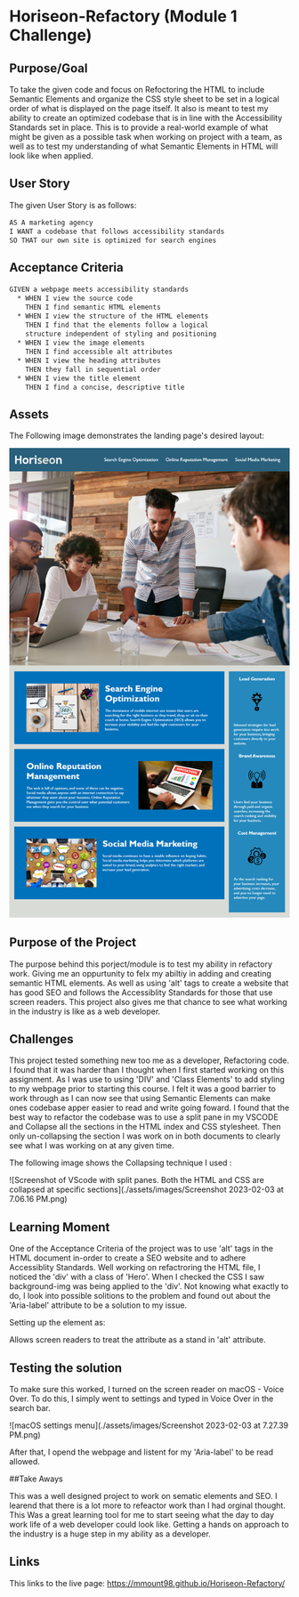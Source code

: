 # Horiseon-Refactory (Module 1 Challenge)

## Purpose/Goal 
  To take the given code and focus on Refoctoring the HTML to include Semantic Elements and organize the CSS style sheet to be set in a logical order of what is displayed on the page itself. It also is meant to test my ability to create an optimized codebase that is in line with the Accessibility Standards set in place. This is to provide a real-world example of what might be given as a possible task when working on project with a team, as well as to test my understanding of what Semantic Elements in HTML will look like when applied. 
  
 ## User Story
  The given User Story is as follows:
    
    AS A marketing agency
    I WANT a codebase that follows accessibility standards
    SO THAT our own site is optimized for search engines
    
  ## Acceptance Criteria
    GIVEN a webpage meets accessibility standards
      * WHEN I view the source code
        THEN I find semantic HTML elements
      * WHEN I view the structure of the HTML elements
        THEN I find that the elements follow a logical 
        structure independent of styling and positioning
      * WHEN I view the image elements
        THEN I find accessible alt attributes
      * WHEN I view the heading attributes
        THEN they fall in sequential order
      * WHEN I view the title element
        THEN I find a concise, descriptive title
        
 ## Assets
 
 The Following image demonstrates the landing page's desired layout:
 
![The Landing Page Demo and Style Guide](./assets/images/Demo-landing-page.png)

## Purpose of the Project 

The purpose behind this porject/module is to test my ability in refactory work. Giving me an oppurtunity to felx my abiltiy in adding and creating semantic HTML elements. As well as using 'alt' tags to create a website that has good SEO and follows the Accessiblity Standards for those that use screen readers. This project also gives me that chance to see what working in the industry is like as a web developer. 

## Challenges

 This project tested something new too me as a developer, Refactoring code. I found that it was harder than I thought when I first started working on this assignment. As I was use to using 'DIV' and 'Class Elements' to add styling to my webpage prior to starting this course. I felt it was a good barrier to work through as I can now see that using Semantic Elements can make ones codebase apper easier to read and write going foward. I found that the best way to refactor the codebase was to use a split pane in my VSCODE and Collapse all the sections in the HTML index and CSS stylesheet. Then only un-collapsing the section I was work on in both documents to clearly see what I was working on at any given time. 
 
The following image shows the Collapsing technique I used :

![Screenshot of VScode with split panes. Both the HTML and CSS are collapsed at specific sections](./assets/images/Screenshot 2023-02-03 at 7.06.16 PM.png)

## Learning Moment

One of the Acceptance Criteria of the project was to use 'alt' tags in the HTML document in-order to create a SEO website and to adhere Accessiblity Standards. Well working on refactroring the HTML file, I noticed the 'div' with a class of 'Hero'. When I checked the CSS I saw background-img was being applied to the 'div'. Not knowing what exactly to do, I look into possible solitions to the problem and found out about the 'Aria-label' attribute to be a solution to my issue. 

Setting up the element as: 
<div class="hero" aria-label=""></div> 

Allows screen readers to treat the attribute as a stand in 'alt' attribute. 

## Testing the solution

To make sure this worked, I turned on the screen reader on macOS - Voice Over. To do this, I simply went to settings and typed in Voice Over in the search bar. 

![macOS settings menu](./assets/images/Screenshot 2023-02-03 at 7.27.39 PM.png)

After that, I opend the webpage and listent for my 'Aria-label' to be read allowed. 

##Take Aways 

This was a well designed project to work on sematic elements and SEO. I learend that there is a lot more to refeactor work than I had orginal thought. This Was a great learning tool for me to start seeing what the day to day work life of a web developer could look like. Getting a hands on approach to the industry is a huge step in my ability as a developer.

## Links
This links to the live page: 
https://mmount98.github.io/Horiseon-Refactory/
